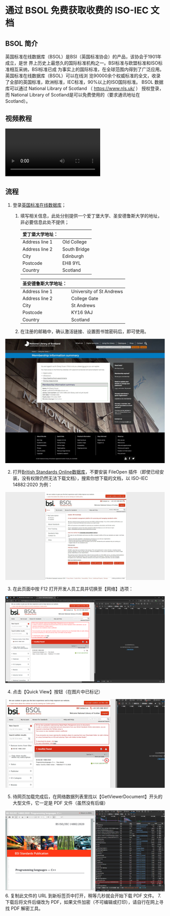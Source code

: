 # 通过 BSOL 免费获取收费的 ISO-IEC 文档

## BSOL 简介

英国标准在线数据库（BSOL）是BSI（英国标准协会）的产品，该协会于1901年成立，是世 界上历史上最悠久的国际标准机构之一。BSI标准与欧盟标准和ISO标准相互采纳，BSI标准已成 为事实上的国际标准，在全球范围内得到了广泛应用。英国标准在线数据库（BSOL）可以在线浏 览90000余个权威标准的全文，收录了全部的英国标准，欧洲标准，IEC标准，90%以上的ISO国际标准。 BSOL 数据库可以通过 National Library of Scotland （ https://www.nls.uk/ ） 授权登录，而 National Library of Scotland是可以免费使用的（要求通讯地址在Scotland）。

## 视频教程
<video src="https://github.com/user-attachments/assets/b380b072-9bca-41e1-942c-5149161b0414"></video>


## 流程

1. 登录[英国标准在线数据库](https://auth.nls.uk/join/ )；

   1. 填写相关信息，此处分别提供一个爱丁堡大学、圣安德鲁斯大学的地址，非必要信息此处不提供；

      | 爱丁堡大学地址： |              |
      | ---------------- | ------------ |
      | Address line 1   | Old College  |
      | Address line 2   | South Bridge |
      | City             | Edinburgh    |
      | Postcode         | EH8 9YL      |
      | Country          | Scotland     |

      | 圣安德鲁斯大学地址： |                          |
      | -------------------- | ------------------------ |
      | Address line 1       | University of St Andrews |
      | Address line 2       | College Gate             |
      | City                 | St Andrews               |
      | Postcode             | KY16 9AJ                 |
      | Country              | Scotland                 |

   2. 在注册的邮箱中，确认激活链接、设置图书馆密码后，即可使用。

<a href="https://raw.githubusercontent.com/Zyx22062301/ISO-IEC-Docs-Assets/refs/heads/main/method-01.jpg"><img src="https://raw.githubusercontent.com/Zyx22062301/ISO-IEC-Docs-Assets/refs/heads/main/method-01.jpg" alt="pAdS6ET.jpg" border="0" style="zoom:55%;" /></a>

2. 打开[British Standards Online数据库](https://bsol-bsigroup-com.nls.idm.oclc.org/)，不要安装 FileOpen 插件（即使已经安装，没有权限仍然无法下载文档），搜索你想下载的文档，以 ISO-IEC 14882:2020 为例：

<a href="https://raw.githubusercontent.com/Zyx22062301/ISO-IEC-Docs-Assets/refs/heads/main/method-02.jpg"><img src="https://raw.githubusercontent.com/Zyx22062301/ISO-IEC-Docs-Assets/refs/heads/main/method-02.jpg" alt="pAdSDuq.jpg" border="0" style="zoom: 55%;" /></a>

3. 在此页面中按 F12 打开开发人员工具并切换至【网络】选项：

<a href="https://raw.githubusercontent.com/Zyx22062301/ISO-IEC-Docs-Assets/refs/heads/main/method-03.jpg"><img src="https://raw.githubusercontent.com/Zyx22062301/ISO-IEC-Docs-Assets/refs/heads/main/method-03.jpg" alt="pAdSd3j.png" border="0" style="zoom: 55%;" /></a>

4. 点击【Quick View】按钮（在图片中已标记）

<a href="https://raw.githubusercontent.com/Zyx22062301/ISO-IEC-Docs-Assets/refs/heads/main/method-04.jpg"><img src="https://raw.githubusercontent.com/Zyx22062301/ISO-IEC-Docs-Assets/refs/heads/main/method-04.jpg" alt="pAdSN4g.png" border="0" style="zoom: 55%;" /></a>

5. 待网页加载完成后，在网络数据列表里找以【GetViewerDocument】开头的大型文件，它一定是 PDF 文件（虽然没有后缀）

<a href="https://raw.githubusercontent.com/Zyx22062301/ISO-IEC-Docs-Assets/refs/heads/main/method-05.jpg"><img src="https://raw.githubusercontent.com/Zyx22062301/ISO-IEC-Docs-Assets/refs/heads/main/method-05.jpg" alt="pAdSK9H.png" border="0" style="zoom:55%;" /></a>
6. 复制此文件的 URL 到新标签页中打开，稍等几秒就会开始下载 PDF 文件。
7. 下载后将文件后缀改为 PDF，如果文件加密（不可编辑或打印），请自行在网上寻找 PDF 解密工具。

   
